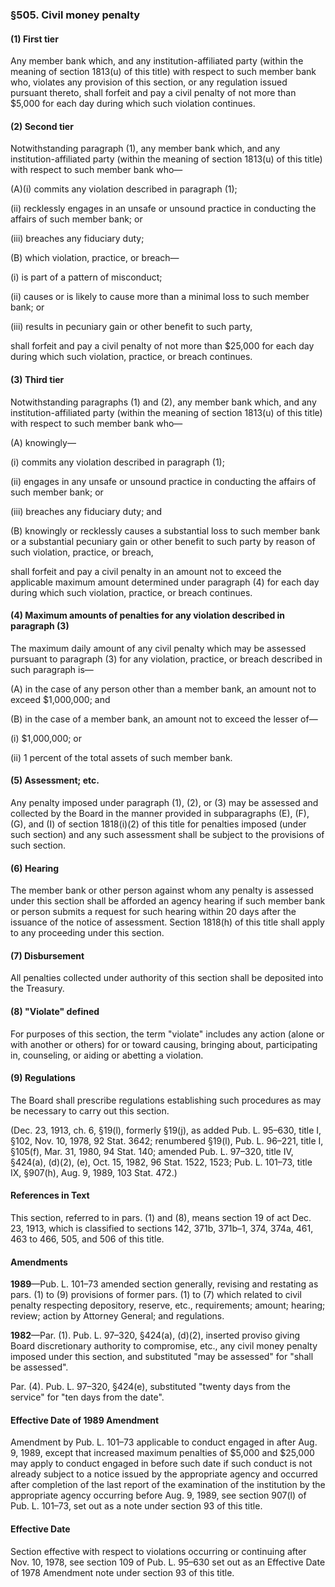 ### §505. Civil money penalty ###

#### (1) First tier ####

Any member bank which, and any institution-affiliated party (within the meaning of section 1813(u) of this title) with respect to such member bank who, violates any provision of this section, or any regulation issued pursuant thereto, shall forfeit and pay a civil penalty of not more than $5,000 for each day during which such violation continues.

#### (2) Second tier ####

Notwithstanding paragraph (1), any member bank which, and any institution-affiliated party (within the meaning of section 1813(u) of this title) with respect to such member bank who—

(A)(i) commits any violation described in paragraph (1);

(ii) recklessly engages in an unsafe or unsound practice in conducting the affairs of such member bank; or

(iii) breaches any fiduciary duty;

(B) which violation, practice, or breach—

(i) is part of a pattern of misconduct;

(ii) causes or is likely to cause more than a minimal loss to such member bank; or

(iii) results in pecuniary gain or other benefit to such party,

shall forfeit and pay a civil penalty of not more than $25,000 for each day during which such violation, practice, or breach continues.

#### (3) Third tier ####

Notwithstanding paragraphs (1) and (2), any member bank which, and any institution-affiliated party (within the meaning of section 1813(u) of this title) with respect to such member bank who—

(A) knowingly—

(i) commits any violation described in paragraph (1);

(ii) engages in any unsafe or unsound practice in conducting the affairs of such member bank; or

(iii) breaches any fiduciary duty; and

(B) knowingly or recklessly causes a substantial loss to such member bank or a substantial pecuniary gain or other benefit to such party by reason of such violation, practice, or breach,

shall forfeit and pay a civil penalty in an amount not to exceed the applicable maximum amount determined under paragraph (4) for each day during which such violation, practice, or breach continues.

#### (4) Maximum amounts of penalties for any violation described in paragraph (3) ####

The maximum daily amount of any civil penalty which may be assessed pursuant to paragraph (3) for any violation, practice, or breach described in such paragraph is—

(A) in the case of any person other than a member bank, an amount not to exceed $1,000,000; and

(B) in the case of a member bank, an amount not to exceed the lesser of—

(i) $1,000,000; or

(ii) 1 percent of the total assets of such member bank.

#### (5) Assessment; etc. ####

Any penalty imposed under paragraph (1), (2), or (3) may be assessed and collected by the Board in the manner provided in subparagraphs (E), (F), (G), and (I) of section 1818(i)(2) of this title for penalties imposed (under such section) and any such assessment shall be subject to the provisions of such section.

#### (6) Hearing ####

The member bank or other person against whom any penalty is assessed under this section shall be afforded an agency hearing if such member bank or person submits a request for such hearing within 20 days after the issuance of the notice of assessment. Section 1818(h) of this title shall apply to any proceeding under this section.

#### (7) Disbursement ####

All penalties collected under authority of this section shall be deposited into the Treasury.

#### (8) "Violate" defined ####

For purposes of this section, the term "violate" includes any action (alone or with another or others) for or toward causing, bringing about, participating in, counseling, or aiding or abetting a violation.

#### (9) Regulations ####

The Board shall prescribe regulations establishing such procedures as may be necessary to carry out this section.

(Dec. 23, 1913, ch. 6, §19(l), formerly §19(j), as added Pub. L. 95–630, title I, §102, Nov. 10, 1978, 92 Stat. 3642; renumbered §19(l), Pub. L. 96–221, title I, §105(f), Mar. 31, 1980, 94 Stat. 140; amended Pub. L. 97–320, title IV, §424(a), (d)(2), (e), Oct. 15, 1982, 96 Stat. 1522, 1523; Pub. L. 101–73, title IX, §907(h), Aug. 9, 1989, 103 Stat. 472.)

#### References in Text ####

This section, referred to in pars. (1) and (8), means section 19 of act Dec. 23, 1913, which is classified to sections 142, 371b, 371b–1, 374, 374a, 461, 463 to 466, 505, and 506 of this title.

#### Amendments ####

**1989**—Pub. L. 101–73 amended section generally, revising and restating as pars. (1) to (9) provisions of former pars. (1) to (7) which related to civil penalty respecting depository, reserve, etc., requirements; amount; hearing; review; action by Attorney General; and regulations.

**1982**—Par. (1). Pub. L. 97–320, §424(a), (d)(2), inserted proviso giving Board discretionary authority to compromise, etc., any civil money penalty imposed under this section, and substituted "may be assessed" for "shall be assessed".

Par. (4). Pub. L. 97–320, §424(e), substituted "twenty days from the service" for "ten days from the date".

#### Effective Date of 1989 Amendment ####

Amendment by Pub. L. 101–73 applicable to conduct engaged in after Aug. 9, 1989, except that increased maximum penalties of $5,000 and $25,000 may apply to conduct engaged in before such date if such conduct is not already subject to a notice issued by the appropriate agency and occurred after completion of the last report of the examination of the institution by the appropriate agency occurring before Aug. 9, 1989, see section 907(l) of Pub. L. 101–73, set out as a note under section 93 of this title.

#### Effective Date ####

Section effective with respect to violations occurring or continuing after Nov. 10, 1978, see section 109 of Pub. L. 95–630 set out as an Effective Date of 1978 Amendment note under section 93 of this title.